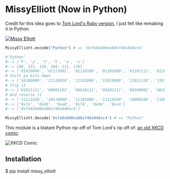 # MissyElliott (Now in Python)

Credit for this idea goes to [Tom Lord's Ruby version](https://github.com/tom-lord/missy_elliott), I just felt like remaking it in Python

[![Missy Elliott](http://i.imgur.com/P23jxLq.jpg)](https://www.youtube.com/watch?v=zm28EEeyLek)

```python
MissyElliott.encode("Python") # => '0xfa0xb00xe80xf40x840xc4'

#'Python'
#--> ['P', 'y', 't', 'h', 'o', 'n']
#--> [80, 121, 116, 104, 111, 110]
#--> ['01010000', '01111001', '01110100', '01101000', '01101111', '01101110'] 
# Shift yo bits down
#--> ['10100000', '11110010', '11101000', '11010000', '11011110', '11011100']
# Flip it
#--> ['01011111', '00001101', '00010111', '00101111', '00100001', '00100011']
# And reverse it
#--> ['11111010', '10110000', '11101000', '11110100', '10000100', '11000100']
#--> ['0xfa', '0xb0', '0xe8', '0xf4', '0x84', '0xc4']
#--> ['0xfa0xb00xe80xf40x840xc4']

MissyElliott.decode('0xfa0xb00xe80xf40x840xc4') # => "Python"
```

This module is a blatant Python rip-off of Tom Lord's rip off of:
[an old XKCD comic](http://xkcd.com/153/):

![XKCD Comic](http://imgs.xkcd.com/comics/cryptography.png)

## Installation
$ pip install missy_elliott
